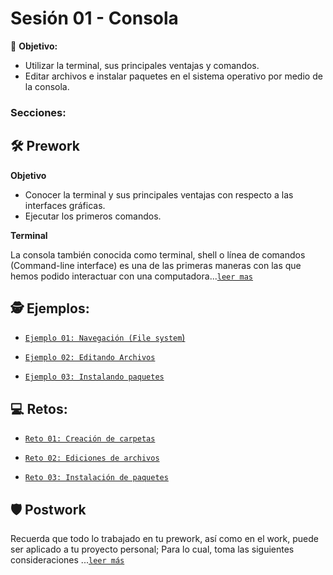 # Sesión 01 - Consola

🎯 **Objetivo:**

- Utilizar la terminal, sus principales ventajas y comandos.
- Editar archivos e instalar paquetes en el sistema operativo por medio de la consola.

### Secciones:

## 🛠 Prework

**Objetivo**

- Conocer la terminal y sus principales ventajas con respecto a las interfaces gráficas.
- Ejecutar los primeros comandos.

**Terminal**

La consola también conocida como terminal, shell o línea de comandos (Command-line interface) es una de las primeras maneras con las que hemos podido interactuar con una computadora...[`leer mas`](Prework/#prework---terminal)


## 🕵 Ejemplos:


- [`Ejemplo 01: Navegación (File system`)](Ejemplo-01/#navegación-file-system)

- [`Ejemplo 02: Editando Archivos`](Ejemplo-02/#editando-archivos)

- [`Ejemplo 03: Instalando paquetes`](Ejemplo-03/#instalando-paquetes)

## 💻 Retos:

- [`Reto 01: Creación de carpetas`](Reto-01/#reto-1)

- [`Reto 02: Ediciones de archivos`](Reto-02/#reto-2)

- [`Reto 03: Instalación de paquetes`](Reto-02/#reto-3)

## 🛡 Postwork

Recuerda que todo lo trabajado en tu prework, así como en el work, puede ser aplicado a tu proyecto personal; Para lo cual, toma las siguientes consideraciones ...[`leer más`](Postwork/#postwork)

